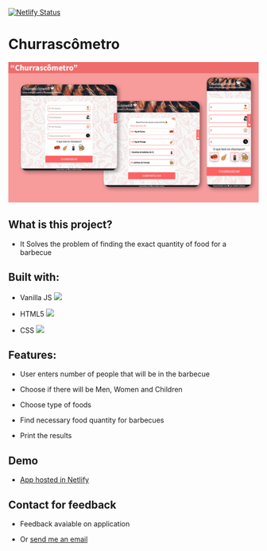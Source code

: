 [![Netlify Status](https://api.netlify.com/api/v1/badges/d5bf7abc-fdd7-40d0-8b6c-50cb846fbf12/deploy-status)](https://app.netlify.com/sites/churrascometro/deploys)
<h1>Churrascômetro</h1>

![](/assets/images/churrascometro.jpg)

<h2>What is this project?</h2>

- It Solves the  problem of finding the exact quantity of food for a barbecue

<h2>Built with:</h2>

- Vanilla JS <img src="https://img.shields.io/badge/javascript%20-%23323330.svg?&style=for-the-badge&logo=javascript&logoColor=%23F7DF1E"/>

- HTML5 <img src="https://img.shields.io/badge/html5%20-%23E34F26.svg?&style=for-the-badge&logo=html5&logoColor=white"/>

- CSS <img src="https://img.shields.io/badge/css3%20-%231572B6.svg?&style=for-the-badge&logo=css3&logoColor=white"/>

<h2>Features:</h2>

- User enters number of people that will be in the barbecue

- Choose if there will be Men, Women and Children

- Choose type of foods

- Find necessary food quantity for barbecues

- Print the results

<h2>Demo</h2>

- <a href="https://churrascometro.netlify.app/">App hosted in Netlify</a>

<h2>Contact for feedback</h2>

- Feedback avaiable on application

- Or <a href="mailto:antoniovrdacosta@gmail.com">send me an email</a>

